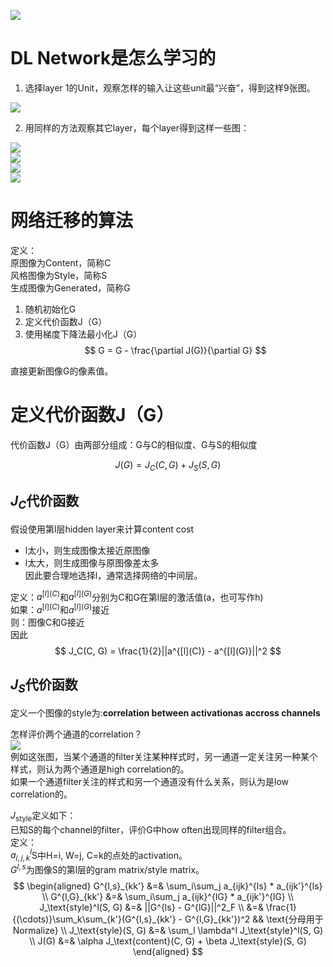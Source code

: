 ![](/assets/images/Chapter9/27.png)  

# DL Network是怎么学习的

1. 选择layer 1的Unit，观察怎样的输入让这些unit最“兴奋”，得到这样9张图。    

![](/assets/images/Chapter9/28.png)  

2. 用同样的方法观察其它layer，每个layer得到这样一些图：  

![](/assets/images/Chapter9/29.png)  
![](/assets/images/Chapter9/30.png)  
![](/assets/images/Chapter9/31.png)  
![](/assets/images/Chapter9/32.png)  

# 网络迁移的算法

定义：  
原图像为Content，简称C  
风格图像为Style，简称S  
生成图像为Generated，简称G  

1. 随机初始化G  
2. 定义代价函数J（G）  
3. 使用梯度下降法最小化J（G）  
$$
G = G - \frac{\partial J(G)}{\partial G}
$$

直接更新图像G的像素值。  

# 定义代价函数J（G）

代价函数J（G）由两部分组成：G与C的相似度、G与S的相似度  

$$
J(G) = J_C(C, G) + J_S(S, G)
$$

## $J_C$代价函数

假设使用第l层hidden layer来计算content cost  
- l太小，则生成图像太接近原图像  
- l太大，则生成图像与原图像差太多  
因此要合理地选择l，通常选择网络的中间层。  

定义：$a^{[l](C)}$和$a^{[l](G)}$分别为C和G在第l层的激活值(a，也可写作h)  
如果：$a^{[l](C)}$和$a^{[l](G)}$接近  
则：图像C和G接近   
因此  
$$
J_C(C, G) = \frac{1}{2}||a^{[l](C)} - a^{[l](G)}||^2
$$

## $J_S$代价函数

定义一个图像的style为:**correlation between activationas accross channels**  

怎样评价两个通道的correlation？  
![](/assets/images/Chapter9/29.png)  
例如这张图，当某个通道的filter关注某种样式时，另一通道一定关注另一种某个样式，则认为两个通道是high correlation的。  
如果一个通道filter关注的样式和另一个通道没有什么关系，则认为是low correlation的。  

$J_\text{style}$定义如下：  
已知S的每个channel的filter，评价G中how often出现同样的filter组合。  
定义：  
$a_{i,j,k}^l$S中H=i, W=j, C=k的点处的activation。  
$G^{l,s}$为图像S的第l层的gram matrix/style matrix。  
$$
\begin{aligned}
G^{l,s}_{kk'} &=& \sum_i\sum_j a_{ijk}^{ls} * a_{ijk'}^{ls}  \\ 
G^{l,G}_{kk'} &=& \sum_i\sum_j a_{ijk}^{lG} * a_{ijk'}^{lG}  \\
J_\text{style}^l(S, G) &=& ||G^{ls} - G^{lG}||^2_F   \\
&=& \frac{1}{(\cdots)}\sum_k\sum_{k'}(G^{l,s}_{kk'} - G^{l,G}_{kk'})^2  && \text{分母用于Normalize}  \\
J_\text{style}(S, G) &=& \sum_l \lambda^l J_\text{style}^l(S, G) \\
J(G) &=& \alpha J_\text{content}(C, G) + \beta J_\text{style}(S, G)
\end{aligned}
$$
